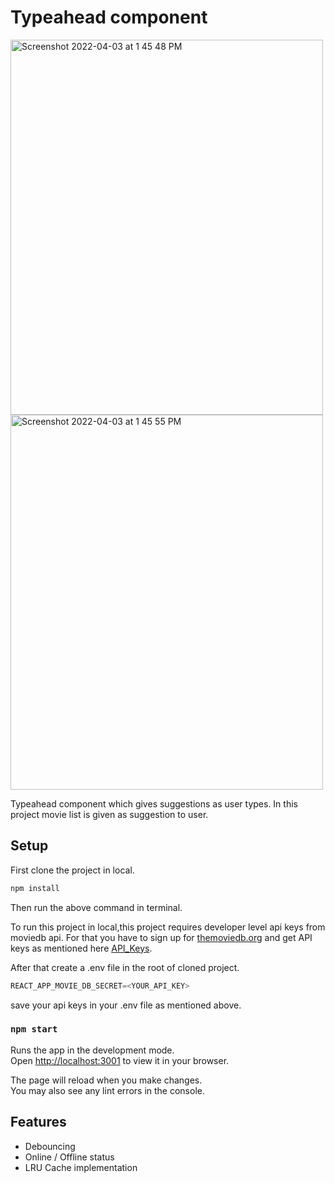 # Typeahead component

<div>
  <img width="500" height="600" alt="Screenshot 2022-04-03 at 1 45 48 PM" src="https://user-images.githubusercontent.com/60533560/161418709-e90fb6a0-ff98-499a-97c9-39ff707e0b71.png">
<img width="500" height="600" alt="Screenshot 2022-04-03 at 1 45 55 PM" src="https://user-images.githubusercontent.com/60533560/161418715-9d112cdc-fb70-4292-b1f1-4e289778b789.png">
</div>



Typeahead component which gives suggestions as user types. In this project movie list is given as suggestion to user.

## Setup

First clone the project in local.

```js
npm install
```

Then run the above command in terminal.

To run this project in local,this project requires developer level api keys from moviedb api. For that you have to sign up for [themoviedb.org](https://www.themoviedb.org/) and get API keys as mentioned here [API_Keys](https://www.themoviedb.org/settings/api).

After that create a .env file in the root of cloned project.

```js
REACT_APP_MOVIE_DB_SECRET=<YOUR_API_KEY>
```

save your api keys in your .env file as mentioned above.

### `npm start`

Runs the app in the development mode.\
Open [http://localhost:3001](http://localhost:3001) to view it in your browser.

The page will reload when you make changes.\
You may also see any lint errors in the console.

## Features

- Debouncing
- Online / Offline status
- LRU Cache implementation
